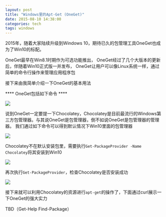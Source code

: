 ```yaml
---
layout: post
title: "Windows里的Apt-Get (OneGet)"
date: 2015-08-10 14:38:00
categories: tech
tags: windows
---
```



2015年，随着大家陆续升级到Windows 10，期待已久的包管理工具OneGet也成为了Win10的标配。

OneGet最早在Win8.1时期作为可选功能推出，
OneGet经过了几个大版本的更新后，伴随着Win10正式版一并发布，
OneGet让用户可以像Linux系统一样，通过简单的命令行操作来管理应用程序包

接下来由我简单介绍一下OneGet的基本用法

**** OneGet包括如下命令 ****

<img class="img-responsive img-thumbnail" src="{{ site.url }}/resources/windows/OneGet.png">

说到OneGet一定要提一下Chocolatey，Chocolatey是目前最流行的Windows第三方包管理器。与其说OneGet是包管理器，倒不如说OneGet是包管理器的管理器。
我们通过如下命令可以得到默认情况下Win10里面的包管理器

<img class="img-responsive img-thumbnail" src="{{ site.url }}/resources/windows/Get-PackageProvider.png">
	
Chocolatey不在默认安装包里，需要执行`Get-PackageProvider -Name Chocolatey`将其安装到Win10

<img class="img-responsive img-thumbnail" src="{{ site.url }}/resources/windows/Get-PackageProvider2.png">
	
再次执行`Get-PackageProvider`，检查Chocolatey是否安装成功

<img class="img-responsive img-thumbnail" src="{{ site.url }}/resources/windows/Get-PackageProvider3.png">

接下来就可以利用Chocolatey的资源进行`apt-get`的操作了，下面通过curl展示一下OneGet的强大实力

TBD（Get-Help Find-Package）

